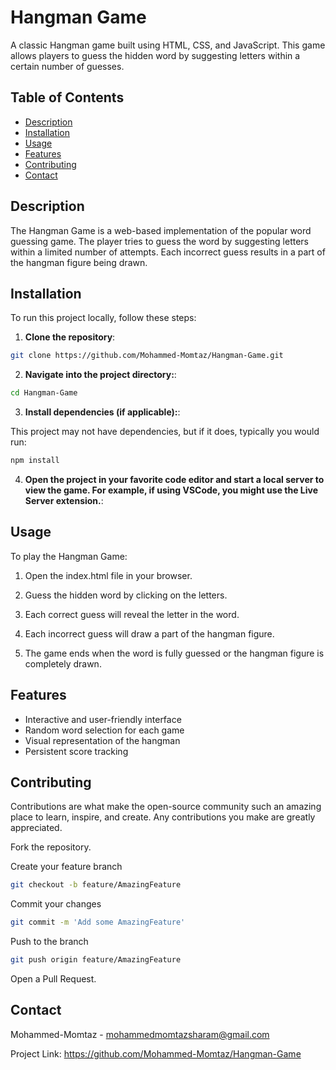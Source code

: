 # Hangman Game

A classic Hangman game built using HTML, CSS, and JavaScript. This game allows players to guess the hidden word by suggesting letters within a certain number of guesses.

## Table of Contents

- [Description](#description)
- [Installation](#installation)
- [Usage](#usage)
- [Features](#features)
- [Contributing](#contributing)
- [Contact](#contact)

## Description

The Hangman Game is a web-based implementation of the popular word guessing game. The player tries to guess the word by suggesting letters within a limited number of attempts. Each incorrect guess results in a part of the hangman figure being drawn.

## Installation

To run this project locally, follow these steps:

1. **Clone the repository**:

```bash
git clone https://github.com/Mohammed-Momtaz/Hangman-Game.git
```

2. **Navigate into the project directory:**:

```bash
cd Hangman-Game
```

3. **Install dependencies (if applicable):**:

This project may not have dependencies, but if it does, typically you would run:

```bash
npm install
```

4. **Open the project in your favorite code editor and start a local server to view the game. For example, if using VSCode, you might use the Live Server extension.**:

## Usage

To play the Hangman Game:

1. Open the index.html file in your browser.

2. Guess the hidden word by clicking on the letters.

3. Each correct guess will reveal the letter in the word.

4. Each incorrect guess will draw a part of the hangman figure.

5. The game ends when the word is fully guessed or the hangman figure is completely drawn.

## Features

- Interactive and user-friendly interface
- Random word selection for each game
- Visual representation of the hangman
- Persistent score tracking

## Contributing

Contributions are what make the open-source community such an amazing place to learn, inspire, and create. Any contributions you make are greatly appreciated.

Fork the repository.

Create your feature branch
```bash
git checkout -b feature/AmazingFeature
```

Commit your changes
```bash
git commit -m 'Add some AmazingFeature'
```

Push to the branch
```bash
git push origin feature/AmazingFeature
```

Open a Pull Request.

## Contact

Mohammed-Momtaz - mohammedmomtazsharam@gmail.com

Project Link: https://github.com/Mohammed-Momtaz/Hangman-Game
